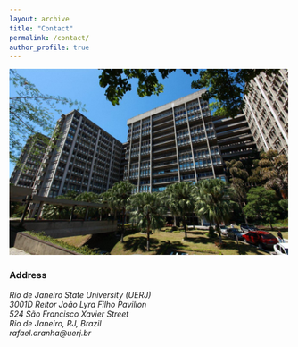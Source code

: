 ```yaml
---
layout: archive
title: "Contact"
permalink: /contact/
author_profile: true
---
```


<img src='/images/uerj.jpg' width="500" heigth="250">

### Address

<address>
   Rio de Janeiro State University (UERJ)<br />3001D Reitor João Lyra Filho Pavilion<br />524 São Francisco Xavier Street<br /> Rio de Janeiro, RJ, Brazil<br />rafael.aranha@uerj.br 
</address>

